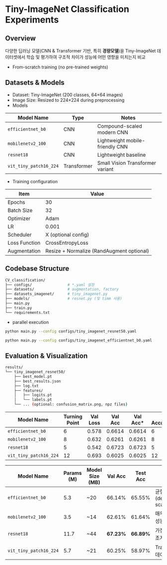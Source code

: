 # Tiny-ImageNet Classification Experiments


## Overview
다양한 딥러닝 모델(CNN & Transformer 기반, 특히 **경량모델**)을 Tiny-ImageNet 데이터셋에서 학습 및 평가하여 구조적 차이가 성능에 어떤 영향을 미치는지 비교
- From-scratch training (no pre-trained weights)

## Datasets & Models
- Dataset: Tiny-ImageNet (200 classes, 64×64 images)
- Image Size: Resized to 224×224 during preprocessing
- Models

| Model Name                | Type        | Notes                            |
|---------------------------|-------------|----------------------------------|
| `efficientnet_b0`         | CNN         | Compound-scaled modern CNN       |
| `mobilenetv2_100`         | CNN         | Lightweight mobile-friendly CNN  |
| `resnet18`                | CNN         | Lightweight baseline             |
| `vit_tiny_patch16_224`    | Transformer | Small Vision Transformer variant |


- Training configuration

| Item          | Value                                     |
| ------------- | ----------------------------------------- |
| Epochs        | 30                                        |
| Batch Size    | 32                                        |
| Optimizer     | Adam                                      |
| LR            | 0.001                                      |
| Scheduler     | X (optional config)                       |
| Loss Function | CrossEntropyLoss                          |
| Augmentation  | Resize + Normalize (RandAugment optional) |


## Codebase Structure
```bash
CV_classification/
├── configs/                # *.yaml 설정
├── datasets/               # augmentation, factory
├── datasets_imagenet/      # tiny_imagenet.py
├── models/                 # resnet.py (및 timm 사용)
├── main.py
├── train.py
└── requirements.txt

```
- parallel execution
```bash
python main.py --config configs/tiny_imagenet_resnet50.yaml
```
```bash
python main.py --config configs/tiny_imagenet_efficientnet_b0.yaml
```

## Evaluation & Visualization
```bash
results/
└── tiny_imagenet_resnet50/
    ├── best_model.pt
    ├── best_results.json
    ├── log.txt
    ├── features/
    │   ├── logits.pt
    │   └── labels.pt
    └── ... (optional: confusion_matrix.png, npz files)
```

| Model Name             | Turning Point | Val Loss | Val Acc | Val Acc* | Val Acc@*Epoch | Test Loss | Test Acc |
|------------------------|----------------|----------|---------|----------|------------------|-----------|----------|
| `efficientnet_b0`      | 6              | 0.578    | 0.6614  | 0.6614   | 6                | 2.250     | 0.6555   |
| `mobilenetv2_100`      | 8              | 0.632    | 0.6261  | 0.6261   | 8                | 2.228     | 0.6164   |
| `resnet18`             | 5              | 0.542    | 0.6723  | 0.6723   | 5                | 2.180     | 0.6689   |
| `vit_tiny_patch16_224` | 12             | 0.693    | 0.6025  | 0.6025   | 12               | 2.380     | 0.5897   |

| Model Name             | Params (M) | Model Size (MB) | Val Acc    | Test Acc   | 특징 요약                                    |
| ---------------------- | ---------- | --------------- | ---------- | ---------- | ---------------------------------------- |
| `efficientnet_b0`      | 5.3        | \~20            | 66.14%     | 65.55%     | 균형잡힌 구조 (depth/width/resolution scaling) |
| `mobilenetv2_100`      | 3.5        | \~14            | 62.61%     | 61.64%     | 매우 경량, 모바일 최적화, 성능은 다소 낮음                |
| `resnet18`             | 11.7       | \~44            | **67.23%** | **66.89%** | 가장 높은 성능, 고전적 구조지만 여전히 강력                |
| `vit_tiny_patch16_224` | 5.7        | \~21            | 60.25%     | 58.97%     | Transformer 기반, 작은 데이터에 비효율적             |



